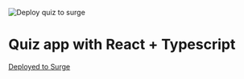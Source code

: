 ![Deploy quiz to surge](https://github.com/Translucent504/quiz/workflows/Deploy%20quiz%20to%20surge/badge.svg)
# Quiz app with React + Typescript
[Deployed to Surge](http://eru-quiz.surge.sh)
